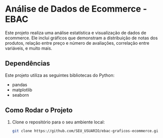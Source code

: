 # Análise de Dados de Ecommerce - EBAC

Este projeto realiza uma análise estatística e visualização de dados de ecommerce. Ele inclui gráficos que demonstram a distribuição de notas dos produtos, relação entre preço e número de avaliações, correlação entre variáveis, e muito mais.

## Dependências

Este projeto utiliza as seguintes bibliotecas do Python:

- pandas
- matplotlib
- seaborn

## Como Rodar o Projeto

1. Clone o repositório para o seu ambiente local:
   ```bash
   git clone https://github.com/SEU_USUARIO/ebac-graficos-ecommerce.git

